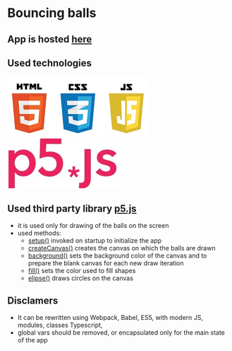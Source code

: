 # Bouncing balls

## App is hosted [here](https://kristian-mkd.github.io/bouncing-balls/)

## Used technologies
![HTML, JS, CSS](img/html_css_js_logo.jpg)![p5.js](img/p5js_logo.jpg)

## Used third party library [p5.js](https://p5js.org/)
 - it is used only for drawing of the balls on the screen
 - used methods: 
   - [setup()](https://p5js.org/reference/#/p5/setup) invoked on startup to initialize the app
   - [createCanvas()](https://p5js.org/reference/#/p5/createCanvas) creates the canvas on which the balls are drawn
   - [background()](https://p5js.org/reference/#/p5/background) sets the background color of the canvas and to prepare the blank canvas for each new draw iteration
   - [fill()](https://p5js.org/reference/#/p5/fill) sets the color used to fill shapes
   - [elipse()](https://p5js.org/reference/#/p5/ellipse) draws circles on the canvas

## Disclamers

- It can be rewritten using Webpack, Babel, ES5, with modern JS, modules, classes Typescript, 
- global vars should be removed, or encapsulated only for the main state of the app